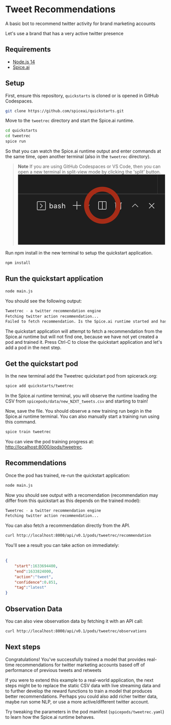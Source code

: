 # Tweet Recommendations

A basic bot to recommend twitter activity for brand marketing accounts

Let's use a brand that has a very active twitter presence

## Requirements

- [Node.js 14](https://nodejs.org/)
- [Spice.ai](https://docs.spiceai.org/getting-started/install-spiceai/)

## Setup

First, ensure this repository, `quickstarts` is cloned or is opened in GitHub Codespaces.

```bash
git clone https://github.com/spiceai/quickstarts.git
```

Move to the `tweetrec` directory and start the Spice.ai runtime.

```bash
cd quickstarts
cd tweetrec
spice run
```

So that you can watch the Spice.ai runtime output and enter commands at the same time, open another terminal (also in the `tweetrec` directory).

> **Note**
> If you are using GitHub Codespaces or VS Code, then you can open a new terminal in split-view mode by clicking the 'split' button.
> ![alt](/.imgs/split_terminal.png)

Run npm install in the new terminal to setup the quickstart application.

```bash
npm install
```

## Run the quickstart application

```bash
node main.js
```

You should see the following output:

```bash
Tweetrec - a twitter recommendation engine
Fetching twitter action recommendation...
Failed to fetch recommendation. Is the Spice.ai runtime started and has a pod been added?
```

The quickstart application will attempt to fetch a recommendation from the Spice.ai runtime but will not find one, because we have not yet created a pod and trained it. Press Ctrl-C to close the quickstart application and let's add a pod in the next step.

## Get the quickstart pod

In the new terminal add the Tweetrec quickstart pod from spicerack.org:

```bash
spice add quickstarts/tweetrec
```

In the Spice.ai runtime terminal, you will observe the runtime loading the CSV from `spicepods/data/new_NZXT_tweets.csv` and starting to train!

Now, save the file. You should observe a new training run begin in the Spice.ai runtime terminal. You can also manually start a training run using this command.

```bash
spice train tweetrec
```

You can view the pod training progress at: [http://localhost:8000/pods/tweetrec](http://localhost:8000/pods/tweetrec).

## Recommendations

Once the pod has trained, re-run the quickstart application:

```bash
node main.js
```

Now you should see output with a recomendation (recommendation may differ from this quickstart as this depends on the trained model):

```bash
Tweetrec - a twitter recommendation engine
Fetching twitter action recommendation...

```

You can also fetch a recommendation directly from the API.

```bash
curl http://localhost:8000/api/v0.1/pods/tweetrec/recommendation
```

You'll see a result you can take action on immediately:

```json

{
    "start":1633694400,
    "end":1633824000,
    "action":"tweet",
    "confidence":0.851,
    "tag":"latest"
}
```

## Observation Data

You can also view observation data by fetching it with an API call:

```bash
curl http://localhost:8000/api/v0.1/pods/tweetrec/observations
```

## Next steps

Congratulations! You've successfully trained a model that provides real-time recommendations for twitter marketing accounts based off of performance of previous tweets and retweets

If you were to extend this example to a real-world application, the next steps might be to replace the static CSV data with live streaming data and to further develop the reward functions to train a model that produces better recommendations.
Perhaps you could also add richer twitter data, maybe run some NLP, or use a more active/different twitter account. 

Try tweaking the parameters in the pod manifest (`spicepods/tweetrec.yaml`) to learn how the Spice.ai runtime behaves.

